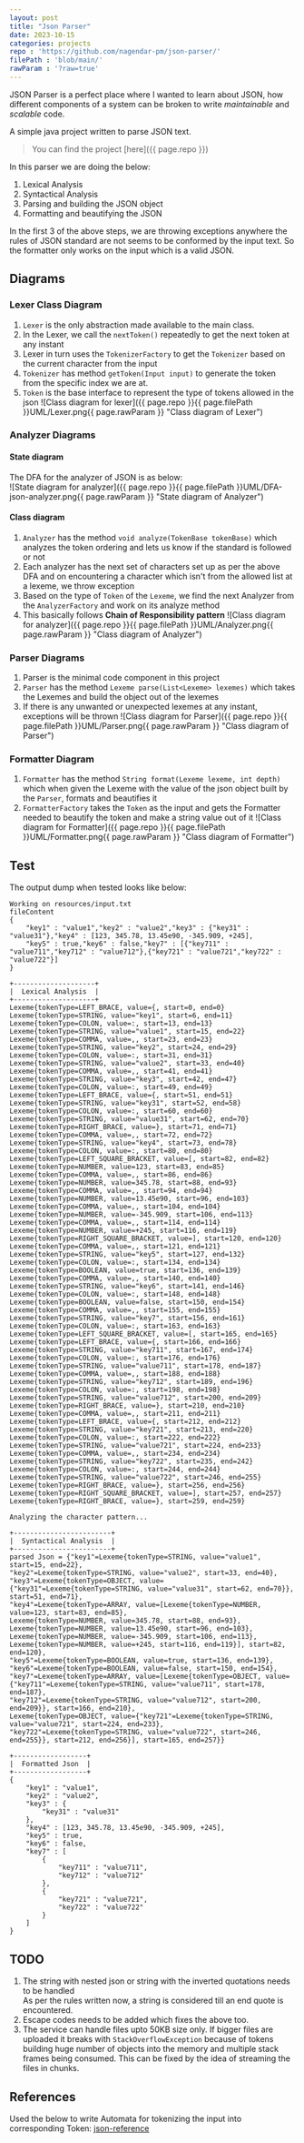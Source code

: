 ```yaml
---
layout: post
title: "Json Parser"
date: 2023-10-15
categories: projects
repo : 'https://github.com/nagendar-pm/json-parser/'
filePath : 'blob/main/'
rawParam : '?raw=true'
---
```


JSON Parser is a perfect place where I wanted to learn about JSON, how different components of a system can be broken to write *maintainable* and *scalable* code. 

<!--more-->

A simple java project written to parse JSON text.<br>

> You can find the project [here]({{ page.repo }})

In this parser we are doing the below:
1. Lexical Analysis
2. Syntactical Analysis
3. Parsing and building the JSON object
4. Formatting and beautifying the JSON

In the first 3 of the above steps, we are throwing exceptions anywhere the rules of JSON standard are not
seems to be conformed by the input text. So the formatter only works on the input which is a valid JSON.

## Diagrams
### Lexer Class Diagram
1. `Lexer` is the only abstraction made available to the main class.
2. In the Lexer, we call the `nextToken()` repeatedly to get the next token at any instant
3. Lexer in turn uses the `TokenizerFactory` to get the `Tokenizer` based on the current character from the input
4. `Tokenizer` has method `getToken(Input input)` to generate the token from the specific index we are at.
5. `Token` is the base interface to represent the type of tokens allowed in the json
![Class diagram for lexer]({{ page.repo }}{{ page.filePath }}UML/Lexer.png{{ page.rawParam }} "Class diagram of Lexer")

### Analyzer Diagrams
#### State diagram
The DFA for the analyzer of JSON is as below: <br>
![State diagram for analyzer]({{ page.repo }}{{ page.filePath }}UML/DFA-json-analyzer.png{{ page.rawParam }} "State diagram of Analyzer")

#### Class diagram
1. `Analyzer` has the method `void analyze(TokenBase tokenBase)` which analyzes the token ordering and lets us know if the standard is followed or not
2. Each analyzer has the next set of characters set up as per the above DFA and on encountering a character which isn't from the allowed list at a lexeme, we throw exception
3. Based on the type of `Token` of the `Lexeme`, we find the next Analyzer from the `AnalyzerFactory` and work on its analyze method
4. This basically follows **Chain of Responsibility pattern**
![Class diagram for analyzer]({{ page.repo }}{{ page.filePath }}UML/Analyzer.png{{ page.rawParam }} "Class diagram of Analyzer")

### Parser Diagrams
1. Parser is the minimal code component in this project
2. `Parser` has the method `Lexeme parse(List<Lexeme> lexemes)` which takes the Lexemes and build the object out of the lexemes
3. If there is any unwanted or unexpected lexemes at any instant, exceptions will be thrown
![Class diagram for Parser]({{ page.repo }}{{ page.filePath }}UML/Parser.png{{ page.rawParam }} "Class diagram of Parser")

### Formatter Diagram
1. `Formatter` has the method `String format(Lexeme lexeme, int depth)` which when given the Lexeme with the value of the json object built by the `Parser`, formats and beautifies it
2. `FormatterFactory` takes the `Token` as the input and gets the Formatter needed to beautify the token and make a string value out of it
![Class diagram for Formatter]({{ page.repo }}{{ page.filePath }}UML/Formatter.png{{ page.rawParam }} "Class diagram of Formatter")


## Test
The output dump when tested looks like below:
```commandline
Working on resources/input.txt
fileContent
{
    "key1" : "value1","key2" : "value2","key3" : {"key31" : "value31"},"key4" : [123, 345.78, 13.45e90, -345.909, +245],
    "key5" : true,"key6" : false,"key7" : [{"key711" : "value711","key712" : "value712"},{"key721" : "value721","key722" : "value722"}]
}

+--------------------+
|  Lexical Analysis  |
+--------------------+
Lexeme{tokenType=LEFT_BRACE, value={, start=0, end=0}
Lexeme{tokenType=STRING, value="key1", start=6, end=11}
Lexeme{tokenType=COLON, value=:, start=13, end=13}
Lexeme{tokenType=STRING, value="value1", start=15, end=22}
Lexeme{tokenType=COMMA, value=,, start=23, end=23}
Lexeme{tokenType=STRING, value="key2", start=24, end=29}
Lexeme{tokenType=COLON, value=:, start=31, end=31}
Lexeme{tokenType=STRING, value="value2", start=33, end=40}
Lexeme{tokenType=COMMA, value=,, start=41, end=41}
Lexeme{tokenType=STRING, value="key3", start=42, end=47}
Lexeme{tokenType=COLON, value=:, start=49, end=49}
Lexeme{tokenType=LEFT_BRACE, value={, start=51, end=51}
Lexeme{tokenType=STRING, value="key31", start=52, end=58}
Lexeme{tokenType=COLON, value=:, start=60, end=60}
Lexeme{tokenType=STRING, value="value31", start=62, end=70}
Lexeme{tokenType=RIGHT_BRACE, value=}, start=71, end=71}
Lexeme{tokenType=COMMA, value=,, start=72, end=72}
Lexeme{tokenType=STRING, value="key4", start=73, end=78}
Lexeme{tokenType=COLON, value=:, start=80, end=80}
Lexeme{tokenType=LEFT_SQUARE_BRACKET, value=[, start=82, end=82}
Lexeme{tokenType=NUMBER, value=123, start=83, end=85}
Lexeme{tokenType=COMMA, value=,, start=86, end=86}
Lexeme{tokenType=NUMBER, value=345.78, start=88, end=93}
Lexeme{tokenType=COMMA, value=,, start=94, end=94}
Lexeme{tokenType=NUMBER, value=13.45e90, start=96, end=103}
Lexeme{tokenType=COMMA, value=,, start=104, end=104}
Lexeme{tokenType=NUMBER, value=-345.909, start=106, end=113}
Lexeme{tokenType=COMMA, value=,, start=114, end=114}
Lexeme{tokenType=NUMBER, value=+245, start=116, end=119}
Lexeme{tokenType=RIGHT_SQUARE_BRACKET, value=], start=120, end=120}
Lexeme{tokenType=COMMA, value=,, start=121, end=121}
Lexeme{tokenType=STRING, value="key5", start=127, end=132}
Lexeme{tokenType=COLON, value=:, start=134, end=134}
Lexeme{tokenType=BOOLEAN, value=true, start=136, end=139}
Lexeme{tokenType=COMMA, value=,, start=140, end=140}
Lexeme{tokenType=STRING, value="key6", start=141, end=146}
Lexeme{tokenType=COLON, value=:, start=148, end=148}
Lexeme{tokenType=BOOLEAN, value=false, start=150, end=154}
Lexeme{tokenType=COMMA, value=,, start=155, end=155}
Lexeme{tokenType=STRING, value="key7", start=156, end=161}
Lexeme{tokenType=COLON, value=:, start=163, end=163}
Lexeme{tokenType=LEFT_SQUARE_BRACKET, value=[, start=165, end=165}
Lexeme{tokenType=LEFT_BRACE, value={, start=166, end=166}
Lexeme{tokenType=STRING, value="key711", start=167, end=174}
Lexeme{tokenType=COLON, value=:, start=176, end=176}
Lexeme{tokenType=STRING, value="value711", start=178, end=187}
Lexeme{tokenType=COMMA, value=,, start=188, end=188}
Lexeme{tokenType=STRING, value="key712", start=189, end=196}
Lexeme{tokenType=COLON, value=:, start=198, end=198}
Lexeme{tokenType=STRING, value="value712", start=200, end=209}
Lexeme{tokenType=RIGHT_BRACE, value=}, start=210, end=210}
Lexeme{tokenType=COMMA, value=,, start=211, end=211}
Lexeme{tokenType=LEFT_BRACE, value={, start=212, end=212}
Lexeme{tokenType=STRING, value="key721", start=213, end=220}
Lexeme{tokenType=COLON, value=:, start=222, end=222}
Lexeme{tokenType=STRING, value="value721", start=224, end=233}
Lexeme{tokenType=COMMA, value=,, start=234, end=234}
Lexeme{tokenType=STRING, value="key722", start=235, end=242}
Lexeme{tokenType=COLON, value=:, start=244, end=244}
Lexeme{tokenType=STRING, value="value722", start=246, end=255}
Lexeme{tokenType=RIGHT_BRACE, value=}, start=256, end=256}
Lexeme{tokenType=RIGHT_SQUARE_BRACKET, value=], start=257, end=257}
Lexeme{tokenType=RIGHT_BRACE, value=}, start=259, end=259}

Analyzing the character pattern...

+------------------------+
|  Syntactical Analysis  |
+------------------------+
parsed Json = {"key1"=Lexeme{tokenType=STRING, value="value1", start=15, end=22}, 
"key2"=Lexeme{tokenType=STRING, value="value2", start=33, end=40}, 
"key3"=Lexeme{tokenType=OBJECT, value={"key31"=Lexeme{tokenType=STRING, value="value31", start=62, end=70}}, start=51, end=71}, 
"key4"=Lexeme{tokenType=ARRAY, value=[Lexeme{tokenType=NUMBER, value=123, start=83, end=85}, 
Lexeme{tokenType=NUMBER, value=345.78, start=88, end=93}, 
Lexeme{tokenType=NUMBER, value=13.45e90, start=96, end=103}, 
Lexeme{tokenType=NUMBER, value=-345.909, start=106, end=113}, 
Lexeme{tokenType=NUMBER, value=+245, start=116, end=119}], start=82, end=120}, 
"key5"=Lexeme{tokenType=BOOLEAN, value=true, start=136, end=139}, 
"key6"=Lexeme{tokenType=BOOLEAN, value=false, start=150, end=154}, 
"key7"=Lexeme{tokenType=ARRAY, value=[Lexeme{tokenType=OBJECT, value={"key711"=Lexeme{tokenType=STRING, value="value711", start=178, end=187}, 
"key712"=Lexeme{tokenType=STRING, value="value712", start=200, end=209}}, start=166, end=210}, 
Lexeme{tokenType=OBJECT, value={"key721"=Lexeme{tokenType=STRING, value="value721", start=224, end=233}, 
"key722"=Lexeme{tokenType=STRING, value="value722", start=246, end=255}}, start=212, end=256}], start=165, end=257}}

+------------------+
|  Formatted Json  |
+------------------+
{
	"key1" : "value1", 
	"key2" : "value2", 
	"key3" : {
		"key31" : "value31"
	}, 
	"key4" : [123, 345.78, 13.45e90, -345.909, +245], 
	"key5" : true, 
	"key6" : false, 
	"key7" : [
		{
			"key711" : "value711", 
			"key712" : "value712"
		}, 
		{
			"key721" : "value721", 
			"key722" : "value722"
		}
	]
}

```

## TODO
1. The string with nested json or string with the inverted quotations needs to be handled <br>
   As per the rules written now, a string is considered till an end quote is encountered.
2. Escape codes needs to be added which fixes the above too.
3. The service can handle files upto 50KB size only. If bigger files are uploaded it breaks with `StackOverflowException` because of tokens building huge number of objects into the memory and multiple stack frames being consumed. This can be fixed by the idea of streaming the files in chunks.

## References
Used the below to write Automata for tokenizing the input into corresponding Token:
[json-reference](https://www.json.org/json-en.html)